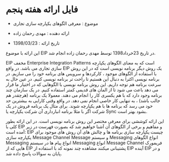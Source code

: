 ﻿# فایل ارائه هفته پنجم


* موضوع : معرفی الگوهای یکپارچه سازی تجاری

* ارائه دهنده : مهدی رحمان زاده

* تاریخ ارائه : 1398/03/23







این ارائه با موضوع EIP در تاریخ 23خرداد1398 توسط مهدی رحمان زاده انجام شد.

EIP مخفف Enterprise Integration Patterns است که به معنای الگوهای یکپارچه سازی تجاری می باشد. 
در واقع EIP یک روش دیگر برنامه نویسی است که در این روش با استفاده از الگوهای موجود ، کارکردها و سرویس های  برنامه خود را می سازیم. 
در برنامه نویسی اکثرا به دنبال این هستیم تا راحت تر برنامه نویسی کنیم. در عین حال به سرعت برنامه هم توجه داریم. این روش برنامه نویسی با الگوهایی که در اختیار ما قرار می دهد باعث می شود تا از المان های قدیمی کمتر استفاده کنیم. 
در یک سازمان چند برنامه  وجود دارد که با هم یکسری کار را انجام می دهند. معمولا یک برنامه (هرچقدر هم جالب باشد) ، به تنهایی کار خاصی انجام نمی دهد. در واقع وقتی کارایی به بیشترین حد خود می رسد که برنامه ها با هم یکپارچه شوند.
برای مثال یک برنامه فروش در یک شرکت اگر با مثلا برنامه انبارداری آن شرکت یکپارچه یا  Sync بشود بهتر است.

این ارائه کوششی برای معرفی مختصر این روش برنامه نویسی است.
در این ارائه بطور کلی با EIP و مفاهیم و برخی از الگوهای آن آشنا خواهیم شد که بصورت فهرست در زیر آمده است:
EIP چیست
یکپارچه سازی برنامه ها و چالش های آن
روش های موجود برای یکپارچه سازی
Message Channel 
Message و سیستم Messaging 
انواع الگوهای Messaging 
انواع پیام ها در سیستم Messaging 
انواع Message Channel 
فریمورک هایی که از EIP پشتیبانی میکنند
مشاهده چند نمونه کد با استفاده از EIP
آینده EIP
و در پایان به سوالات پاسخ داده شد.